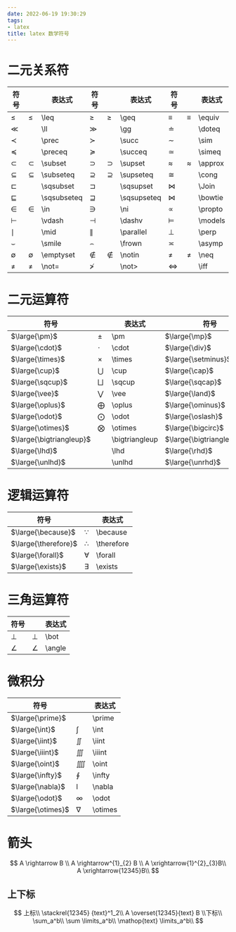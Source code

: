 ```yaml
---
date: 2022-06-19 19:30:29
tags:
- latex
title: latex 数学符号
---
```



# 二元关系符

| 符号          |      | 表达式      | 符号          |      | 表达式      | 符号      |      | 表达式  |
| ------------- | ---- | ----------- | ------------- | ---- | ----------- | --------- | ---- | ------- |
| $\leq$        | ≤    | \leq        | $\geq$        | ≥    | \geq        | $\equiv$  | ≡    | \equiv  |
| $\ll$         |      | \ll         | $\gg$         |      | \gg         | $\doteq$  |      | \doteq  |
| $\prec$       |      | \prec       | $\succ$       |      | \succ       | $\sim$    |      | \sim    |
| $\preceq$     |      | \preceq     | $\succeq$     |      | \succeq     | $\simeq$  |      | \simeq  |
| $\subset$     | ⊂    | \subset     | $\supset$     | ⊃    | \supset     | $\approx$ | ≈    | \approx |
| $\subseteq$   | ⊆    | \subseteq   | $\supseteq$   | ⊇    | \supseteq   | $\cong$   |      | \cong   |
| $\sqsubset$   |      | \sqsubset   | $\sqsupset$   |      | \sqsupset   | $\Join$   |      | \Join   |
| $\sqsubseteq$ |      | \sqsubseteq | $\sqsupseteq$ |      | \sqsupseteq | $\bowtie$ |      | \bowtie |
| $\in$         | ∈    | \in         | $\ni$         |      | \ni         | $\propto$ |      | \propto |
| $\vdash$      |      | \vdash      | $\dashv$      |      | \dashv      | $\models$ |      | \models |
| $\mid$        |      | \mid        | $\parallel$   |      | \parallel   | $\perp$   |      | \perp   |
| $\smile$      |      | \smile      | $\frown$      |      | \frown      | $\asymp$  |      | \asymp  |
| $\emptyset$   | ∅    | \emptyset   | $\notin$      | ∉    | \notin      | $\neq$    | ≠    | \neq    |
| $\not=$       | ≠    | \not=       | $\not>$       |      | \not>       | $\iff$    |      | \iff    |

# 二元运算符

| 符号                     |      | 表达式         | 符号                       |      | 表达式           | 符号                     |      | 表达式         |
| ------------------------ | ---- | -------------- | -------------------------- | ---- | ---------------- | ------------------------ | ---- | -------------- |
| $\large{\pm}$            | ±    | \pm            | $\large{\mp}$              |      | \mp              | $\large{\triangleleft}$  |      | \triangleleft  |
| $\large{\cdot}$          | ⋅    | \cdot          | $\large{\div}$             | ÷    | \div             | $\large{\triangleright}$ |      | \triangleright |
| $\large{\times}$         | ×    | \times         | $\large{\setminus}$        |      | \setminus        | $\large{\star}$          |      | \star          |
| $\large{\cup}$           | ⋃    | \cup           | $\large{\cap}$             | ⋂    | \cap             | $\large{\ast}$           | ∗    | \ast           |
| $\large{\sqcup}$         | ⨆    | \sqcup         | $\large{\sqcap}$           | ∏    | \sqcap           | $\large{\circ}$          | ∘    | \circ          |
| $\large{\vee}$           | ⋁    | \vee           | $\large{\land}$            | ⋀    | \land            | $\large{\bullet}$        |      | \bullet        |
| $\large{\oplus}$         | ⨁    | \oplus         | $\large{\ominus}$          |      | \ominus          | $\large{\diamond}$       |      | \diamond       |
| $\large{\odot}$          | ⨀    | \odot          | $\large{\oslash}$          |      | \oslash          | $\large{\uplus}$         | ⨄    | \uplus         |
| $\large{\otimes}$        | ⨂    | \otimes        | $\large{\bigcirc}$         |      | \bigcirc         | $\large{\amalg}$         |      | \amalg         |
| $\large{\bigtriangleup}$ |      | \bigtriangleup | $\large{\bigtriangledown}$ |      | \bigtriangledown | $\large{\dagger}$        |      | \dagger        |
| $\large{\lhd}$           |      | \lhd           | $\large{\rhd}$             |      | \rhd             | $\large{\ddagger}$       |      | \ddagger       |
| $\large{\unlhd}$         |      | \unlhd         | $\large{\unrhd}$           |      | \unrhd           | $\large{\wr}$            |      | \wr            |

# 逻辑运算符

| 符号                 |      | 表达式     |
| -------------------- | ---- | ---------- |
| $\large{\because}$   | ∵    | \because   |
| $\large{\therefore}$ | ∴    | \therefore |
| $\large{\forall}$    | ∀    | \forall    |
| $\large{\exists}$    | ∃    | \exists    |

# 三角运算符

| 符号     |      | 表达式 |
| -------- | ---- | ------ |
| $\bot$   | ⊥    | \bot   |
| $\angle$ | ∠    | \angle |

# 微积分

| 符号              |      | 表达式  |
| ----------------- | ---- | ------- |
| $\large{\prime}$  |      | \prime  |
| $\large{\int}$    | ∫    | \int    |
| $\large{\iint}$   | ∬    | \iint   |
| $\large{\iiint}$  | ∭    | \iiint  |
| $\large{\oint}$   | ⨌    | \oint   |
| $\large{\infty}$  | ∮    | \infty  |
| $\large{\nabla}$  | l    | \nabla  |
| $\large{\odot}$   | ∞    | \odot   |
| $\large{\otimes}$ | ∇    | \otimes |

# 箭头

$$
A \rightarrow B \\
A \rightarrow^{1}_{2} B \\
A \xrightarrow{1}^{2}_{3}B\\
A \xrightarrow{12345}B\\
$$

## 上下标

$$
上标\\
\stackrel{12345} {text}^1_2\\
A \overset{12345}{text} B
\\下标\\
\sum_a^b\\
\sum \limits_a^b\\
\mathop{text} \limits_a^b\\
$$







